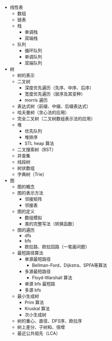 - 线性表
  - 数组
  - 链表
  - 栈
      - 单调栈
      - 双端栈
  - 队列
      - 循环队列
      - 单调队列
      - 双端队列
- 树
  - 树的表示
  - 二叉树
      - 深度优先遍历（先序、中序、后序）
      - 宽度优先遍历（层序及其变种）
      - morris 遍历
  - 表达式树（前缀、中缀、后缀表达式）
  - 哈夫曼树（贪心法的应用）
  - 完全二叉树（二叉树数组表示法的应用）
  - 堆
      - 优先队列
      - 堆排序
      - STL heap 算法
  - 二叉搜索树（BST）
  - 并查集
  - 线段树
  - 树状数组
  - 字典树（Trie）
- 图
  - 图的概念
  - 图的表示方法
    - 邻接矩阵
    - 邻接表
  - 图的定义
    - 数组模拟
    - 类的完整写法（转换函数）
  - 图的遍历
    - dfs
    - bfs
    - 欧拉路、欧拉回路（一笔画问题）
  - 最短路径算法
    - 单源最短路径
      - Bellman-Ford、Dijkstra、SPFA等算法
    - 多源最短路径
      - Floyd-Warshall 算法
    - 单源 bfs 最短路
    - 多源 bfs
  - 最小生成树
    - Prim 算法
    - Kruskal 算法
    - 次小生成树
  - 树的重心、直径、DFS序、欧拉序
  - 树上差分、子树和、倍增
  - 最近公共祖先（LCA）
